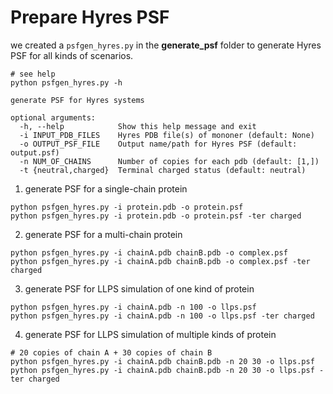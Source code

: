 # Prepare Hyres PSF

we created a `psfgen_hyres.py` in the **generate_psf** folder to generate Hyres PSF for all kinds of scenarios.

```
# see help
python psfgen_hyres.py -h

generate PSF for Hyres systems

optional arguments:
  -h, --help            Show this help message and exit
  -i INPUT_PDB_FILES    Hyres PDB file(s) of mononer (default: None)
  -o OUTPUT_PSF_FILE    Output name/path for Hyres PSF (default: output.psf)
  -n NUM_OF_CHAINS      Number of copies for each pdb (default: [1,])
  -t {neutral,charged}  Terminal charged status (default: neutral)

```
1. generate PSF for a single-chain protein
```
python psfgen_hyres.py -i protein.pdb -o protein.psf
python psfgen_hyres.py -i protein.pdb -o protein.psf -ter charged
```
2. generate PSF for a multi-chain protein
```
python psfgen_hyres.py -i chainA.pdb chainB.pdb -o complex.psf
python psfgen_hyres.py -i chainA.pdb chainB.pdb -o complex.psf -ter charged
```
3. generate PSF for LLPS simulation of one kind of protein
```
python psfgen_hyres.py -i chainA.pdb -n 100 -o llps.psf
python psfgen_hyres.py -i chainA.pdb -n 100 -o llps.psf -ter charged
```
4. generate PSF for LLPS simulation of multiple kinds of protein
```
# 20 copies of chain A + 30 copies of chain B
python psfgen_hyres.py -i chainA.pdb chainB.pdb -n 20 30 -o llps.psf
python psfgen_hyres.py -i chainA.pdb chainB.pdb -n 20 30 -o llps.psf -ter charged
```

